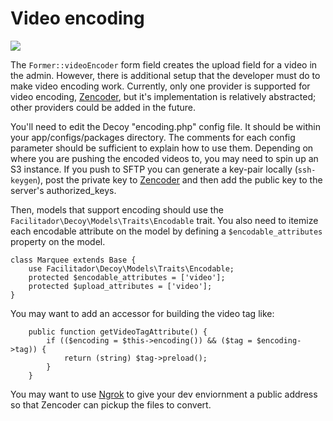 # Video encoding

![](assets/img/encoding.gif)

The `Former::videoEncoder` form field creates the upload field for a video in the admin.  However, there is additional setup that the developer must do to make video encoding work.  Currently, only one provider is supported for video encoding, [Zencoder](https://zencoder.com/), but it's implementation is relatively abstracted; other providers could be added in the future.

You'll need to edit the Decoy "encoding.php" config file.  It should be within your app/configs/packages directory.  The comments for each config parameter should be sufficient to explain how to use them.  Depending on where you are pushing the encoded videos to, you may need to spin up an S3 instance.  If you push to SFTP you can generate a key-pair locally (`ssh-keygen`), post the private key to [Zencoder](https://app.zencoder.com/account/credentials) and then add the public key to the server's authorized_keys.

Then, models that support encoding should use the `Facilitador\Decoy\Models\Traits\Encodable` trait.  You also need to itemize each encodable attribute on the model by defining a `$encodable_attributes` property on the model.

```php?start_inline=1
class Marquee extends Base {
	use Facilitador\Decoy\Models\Traits\Encodable;
	protected $encodable_attributes = ['video'];
	protected $upload_attributes = ['video'];
}
```

You may want to add an accessor for building the video tag like:

```php?start_inline=1
	public function getVideoTagAttribute() {
		if (($encoding = $this->encoding()) && ($tag = $encoding->tag)) {
			return (string) $tag->preload();
		}
	}
```

You may want to use [Ngrok](https://ngrok.com/) to give your dev enviornment a public address so that Zencoder can pickup the files to convert.
